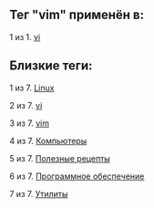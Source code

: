 ## Тег "vim" применён в:

1 из 1. [vi](../Компьютеры%20и%20софт/Утилиты/Vi.md)

## Близкие теги:

1 из 7. [Linux](./linux.md)

2 из 7. [vi](./vi.md)

3 из 7. [vim](./vim.md)

4 из 7. [Компьютеры](./компьютеры.md)

5 из 7. [Полезные рецепты](./полезные%20рецепты.md)

6 из 7. [Программное обеспечение](./программное%20обеспечение.md)

7 из 7. [Утилиты](./утилиты.md)

